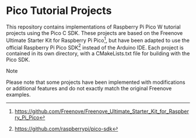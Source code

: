 # Pico Tutorial Projects

This repository contains implementations of Raspberry Pi Pico W tutorial projects using the Pico C SDK. These projects
are based on the Freenove Ultimate Starter Kit for Raspberry Pi Pico[^1], but have been adapted to use the official
Raspberry Pi Pico SDK[^2] instead of the Arduino IDE. Each project is contained in its own directory, with a
CMakeLists.txt file for building with the Pico SDK.

> [!NOTE]
> Please note that some projects have been implemented with modifications or additional features and do not exactly
> match the original Freenove examples.

[^1]: https://github.com/Freenove/Freenove_Ultimate_Starter_Kit_for_Raspberry_Pi_Pico

[^2]: https://github.com/raspberrypi/pico-sdk